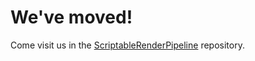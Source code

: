 # We've moved!

Come visit us in the [ScriptableRenderPipeline](https://github.com/Unity-Technologies/ScriptableRenderPipeline) repository.

